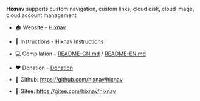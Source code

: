 **Hixnav** supports custom navigation, custom links, cloud disk, cloud image, cloud account management

-  :house: Website - [Hixnav](http://home.iflet.cn)

- :green_book: Instructions - [Hixnav Instructions](http://doc.iflet.cn/)

- :computer: Compilation - [README-CN.md](./README-CN.md) / [README-EN.md](./README-EN.md)

- :hearts: Donation - [Donation](./Donation.md)

-  :large_blue_circle: Github: https://github.com/hixnav/hixnav
-  :large_blue_circle: Gitee: https://gitee.com/hixnav/hixnav
